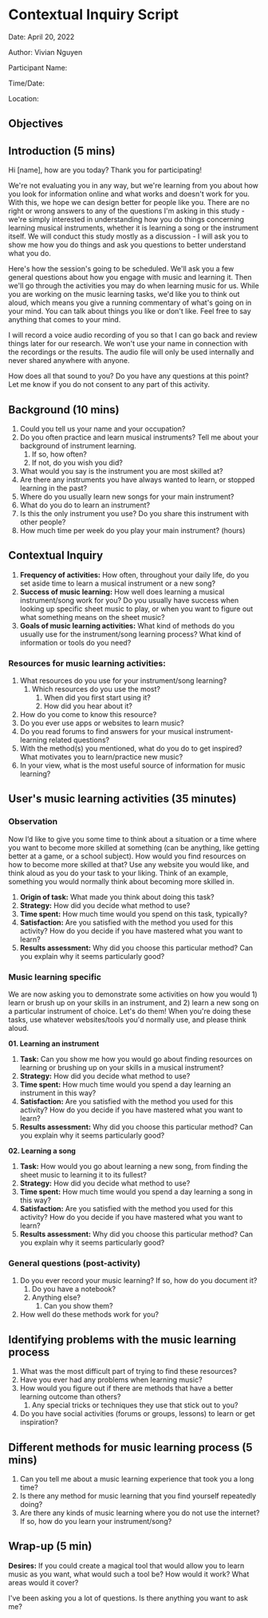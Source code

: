 # Contextual Inquiry Script

Date: April 20, 2022

Author: Vivian Nguyen

Participant Name:

Time/Date:

Location:

## Objectives

## Introduction (5 mins)

Hi [name], how are you today? Thank you for participating!

We're not evaluating you in any way, but we're learning from you about how you look for information online and what works and doesn't work for you. With this, we hope we can design better for people like you. There are no right or wrong answers to any of the questions I'm asking in this study - we're simply interested in understanding how you do things concerning learning musical instruments, whether it is learning a song or the instrument itself. We will conduct this study mostly as a discussion - I will ask you to show me how you do things and ask you questions to better understand what you do.

Here's how the session's going to be scheduled. We'll ask you a few general questions about how you engage with music and learning it. Then we'll go through the activities you may do when learning music for us. While you are working on the music learning tasks, we'd like you to think out aloud, which means you give a running commentary of what's going on in your mind. You can talk about things you like or don't like. Feel free to say anything that comes to your mind.

I will record a voice audio recording of you so that I can go back and review things later for our research. We won't use your name in connection with the recordings or the results. The audio file will only be used internally and never shared anywhere with anyone.

How does all that sound to you? Do you have any questions at this point? Let me know if you do not consent to any part of this activity.

## Background (10 mins)

1. Could you tell us your name and your occupation?
2. Do you often practice and learn musical instruments? Tell me about your background of instrument learning.
    1. If so, how often?
    2. If not, do you wish you did?
3. What would you say is the instrument you are most skilled at?
4. Are there any instruments you have always wanted to learn, or stopped learning in the past?
5. Where do you usually learn new songs for your main instrument?
6. What do you do to learn an instrument?
7. Is this the only instrument you use? Do you share this instrument with other people?
8. How much time per week do you play your main instrument? (hours)

## Contextual Inquiry

1. **Frequency of activities:** How often, throughout your daily life, do you set aside time to learn a musical instrument or a new song?
2. **Success of music learning:** How well does learning a musical instrument/song work for you? Do you usually have success when looking up specific sheet music to play, or when you want to figure out what something means on the sheet music?
3. **Goals of music learning activities:** What kind of methods do you usually use for the instrument/song learning process? What kind of information or tools do you need?

### Resources for music learning activities:

1. What resources do you use for your instrument/song learning?
    1. Which resources do you use the most?
        1. When did you first start using it?
        2. How did you hear about it?
2. How do you come to know this resource?
3. Do you ever use apps or websites to learn music?
4. Do you read forums to find answers for your musical instrument-learning related questions?
5. With the method(s) you mentioned, what do you do to get inspired? What motivates you to learn/practice new music?
6. In your view, what is the most useful source of information for music learning?

## User's music learning activities (35 minutes)

### Observation

Now I’d like to give you some time to think about a situation or a time where you want to become more skilled at something (can be anything, like getting better at a game, or a school subject). How would you find resources on how to become more skilled at that? Use any website you would like, and think aloud as you do your task to your liking. Think of an example, something you would normally think about becoming more skilled in.

1. **Origin of task:** What made you think about doing this task? 
2. **Strategy:** How did you decide what method to use?
3. **Time spent:** How much time would you spend on this task, typically?
4. **Satisfaction:** Are you satisfied with the method you used for this activity? How do you decide if you have mastered what you want to learn?
5. **Results assessment:** Why did you choose this particular method? Can you explain why it seems particularly good?

### Music learning specific

We are now asking you to demonstrate some activities on how you would 1) learn or brush up on your skills in an instrument, and 2) learn a new song on a particular instrument of choice. Let's do them! When you're doing these tasks, use whatever websites/tools you'd normally use, and please think aloud.

**01. Learning an instrument**

1. **Task:** Can you show me how you would go about finding resources on learning or brushing up on your skills in a musical instrument?
2. **Strategy:** How did you decide what method to use?
3. **Time spent:** How much time would you spend a day learning an instrument in this way?
4. **Satisfaction:** Are you satisfied with the method you used for this activity? How do you decide if you have mastered what you want to learn?
5. **Results assessment:** Why did you choose this particular method? Can you explain why it seems particularly good?

**02. Learning a song**

1. **Task:** How would you go about learning a new song, from finding the sheet music to learning it to its fullest?
2. **Strategy:** How did you decide what method to use?
3. **Time spent:** How much time would you spend a day learning a song in this way?
4. **Satisfaction:** Are you satisfied with the method you used for this activity? How do you decide if you have mastered what you want to learn?
5. **Results assessment:** Why did you choose this particular method? Can you explain why it seems particularly good?

### General questions (post-activity)

1. Do you ever record your music learning? If so, how do you document it?
    1. Do you have a notebook?
    2. Anything else?
        1. Can you show them?
2. How well do these methods work for you?

## Identifying problems with the music learning process

1. What was the most difficult part of trying to find these resources?
2. Have you ever had any problems when learning music?
3. How would you figure out if there are methods that have a better learning outcome than others?
    1. Any special tricks or techniques they use that stick out to you?
4. Do you have social activities (forums or groups, lessons) to learn or get inspiration?

## Different methods for music learning process (5 mins)

1. Can you tell me about a music learning experience that took you a long time?
2. Is there any method for music learning that you find yourself repeatedly doing?
3. Are there any kinds of music learning where you do not use the internet? If so, how do you learn your instrument/song?

## Wrap-up (5 min)

**Desires:** If you could create a magical tool that would allow you to learn music as you want, what would such a tool be? How would it work? What areas would it cover?

I've been asking you a lot of questions. Is there anything you want to ask me?
